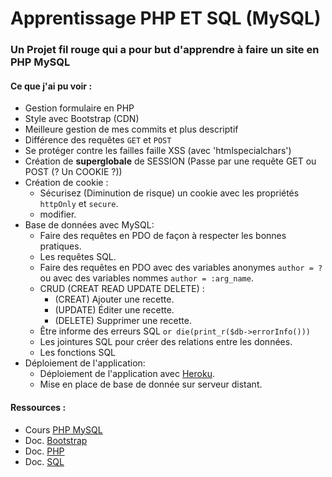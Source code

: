 # Apprentissage PHP ET SQL (MySQL)

### Un Projet fil rouge qui a pour but d'apprendre à faire un site en PHP MySQL

#### Ce que j'ai pu voir :
* Gestion formulaire en PHP
* Style avec Bootstrap (CDN)
* Meilleure gestion de mes commits et plus descriptif
* Différence des requêtes `GET` et `POST`
* Se protéger contre les failles faille XSS (avec 'htmlspecialchars')
* Création de **superglobale** de SESSION (Passe par une requête GET ou POST (? Un COOKIE ?)) 
* Création de cookie : 
    - Sécurisez (Diminution de risque) un cookie avec les propriétés `httpOnly` et `secure`.
    - modifier.
* Base de données avec MySQL:
    - Faire des requêtes en PDO de façon à respecter les bonnes pratiques.
    - Les requêtes SQL.
    - Faire des requêtes en PDO avec des variables anonymes ` author = ? `ou avec des variables nommes `author = :arg_name`.
    * CRUD (CREAT READ UPDATE DELETE) :
        - (CREAT) Ajouter une recette.
        - (UPDATE) Éditer une recette.
        - (DELETE) Supprimer une recette.
    - Être informe des erreurs SQL `or die(print_r($db->errorInfo()))`
    - Les jointures SQL pour créer des relations entre les données.
    - Les fonctions SQL
* Déploiement de l'application:
    - Déploiement de l'application avec [Heroku](https://fr.wikipedia.org/wiki/Heroku).
    - Mise en place de base de donnée sur serveur distant.
    
#### Ressources :
* Cours [PHP MySQL](https://openclassrooms.com/fr/courses/918836-concevez-votre-site-web-avec-php-et-mysql)
* Doc. [Bootstrap](https://getbootstrap.com/docs/5.0/getting-started/introduction/)
* Doc. [PHP](https://www.php.net/manual/fr/index.php)
* Doc. [SQL](https://sql.sh/cours)
